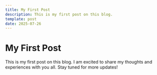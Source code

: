```yaml
---
title: My First Post
description: This is my first post on this blog.
template: post
date: 2025-07-26
---
```


# My First Post

This is my first post on this blog. I am excited to share my thoughts and experiences with you all. Stay tuned for more updates!
